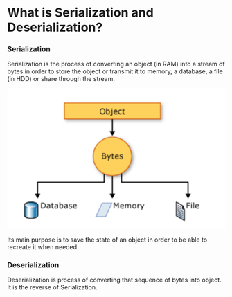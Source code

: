 # What is Serialization and Deserialization?

### Serialization

Serialization is the process of converting an object (in RAM) into a stream of bytes in order to store the object or transmit it to memory, a database, a file (in HDD) or share through the stream.

![](Serialization.png)

Its main purpose is to save the state of an object in order to be able to recreate it when needed.

### Deserialization

Deserialization is process of converting that sequence of bytes into object. It is the reverse of Serialization.